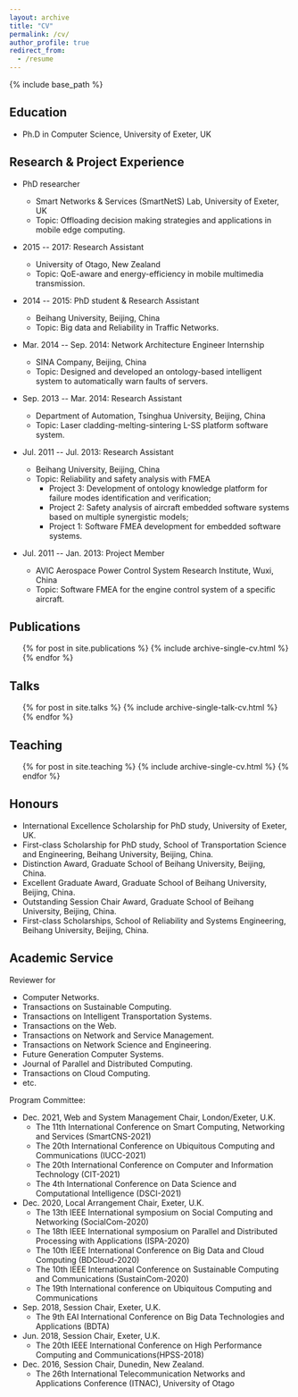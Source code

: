 ```yaml
---
layout: archive
title: "CV"
permalink: /cv/
author_profile: true
redirect_from:
  - /resume
---
```


{% include base_path %}

## Education

* Ph.D in Computer Science, University of Exeter, UK

## Research & Project Experience

* PhD researcher
  * Smart Networks & Services (SmartNetS) Lab, University of Exeter, UK
  * Topic: Offloading decision making strategies and applications in mobile edge computing.

* 2015 -- 2017: Research Assistant
  * University of Otago, New Zealand
  * Topic: QoE-aware and energy-efficiency in mobile multimedia transmission.

* 2014 -- 2015: PhD student & Research Assistant
  * Beihang University, Beijing, China
  * Topic: Big data and Reliability in Traffic Networks.

* Mar. 2014 -- Sep. 2014: Network Architecture Engineer Internship
  * SINA Company, Beijing, China
  * Topic: Designed and developed an ontology-based intelligent system to automatically warn faults of servers.
 
* Sep. 2013 -- Mar. 2014: Research Assistant
  * Department of Automation, Tsinghua University, Beijing, China
  * Topic: Laser cladding-melting-sintering L-SS platform software system.

* Jul. 2011 -- Jul. 2013: Research Assistant
  * Beihang University, Beijing, China
  * Topic: Reliability and safety analysis with FMEA
    * Project 3: Development of ontology knowledge platform for failure modes identification and verification;
    * Project 2: Safety analysis of aircraft embedded software systems based on multiple synergistic models;
    * Project 1: Software FMEA development for embedded software systems.

* Jul. 2011 -- Jan. 2013: Project Member
  * AVIC Aerospace Power Control System Research Institute, Wuxi, China
  * Topic: Software FMEA for the engine control system of a specific aircraft.
  
<!--Skills
======
* Skill 1
* Skill 2
  * Sub-skill 2.1
  * Sub-skill 2.2
  * Sub-skill 2.3
* Skill 3-->

## Publications

  <ul>{% for post in site.publications %}
    {% include archive-single-cv.html %}
  {% endfor %}</ul>
  
## Talks

  <ul>{% for post in site.talks %}
    {% include archive-single-talk-cv.html %}
  {% endfor %}</ul>
  
## Teaching

  <ul>{% for post in site.teaching %}
    {% include archive-single-cv.html %}
  {% endfor %}</ul>

## Honours

* International Excellence Scholarship for PhD study, University of Exeter, UK.
* First-class Scholarship for PhD study, School of Transportation Science and Engineering, Beihang University, Beijing, China.
* Distinction Award, Graduate School of Beihang University, Beijing, China.
* Excellent Graduate Award, Graduate School of Beihang University, Beijing, China.
* Outstanding Session Chair Award, Graduate School of Beihang University, Beijing, China.
* First-class Scholarships, School of Reliability and Systems Engineering, Beihang University, Beijing, China.

## Academic Service

Reviewer for

* Computer Networks.
* Transactions on Sustainable Computing.
* Transactions on Intelligent Transportation Systems. 
* Transactions on the Web.
* Transactions on Network and Service Management. 
* Transactions on Network Science and Engineering. 
* Future Generation Computer Systems.
* Journal of Parallel and Distributed Computing. 
* Transactions on Cloud Computing.
* etc.

Program Committee:

* Dec. 2021, Web and System Management Chair, London/Exeter, U.K.
  * The 11th International Conference on Smart Computing, Networking and Services (SmartCNS-2021)
  * The 20th International Conference on Ubiquitous Computing and Communications (IUCC-2021)
  * The 20th International Conference on Computer and Information Technology (CIT-2021)
  * The 4th International Conference on Data Science and Computational Intelligence (DSCI-2021)
* Dec. 2020, Local Arrangement Chair, Exeter, U.K.
  * The 13th IEEE International symposium on Social Computing and Networking (SocialCom-2020)
  * The 18th IEEE International symposium on Parallel and Distributed Processing with Applications (ISPA-2020)
  * The 10th IEEE International Conference on Big Data and Cloud Computing (BDCloud-2020)
  * The 10th IEEE International Conference on Sustainable Computing and Communications (SustainCom-2020)
  * The 19th International conference on Ubiquitous Computing and Communications
* Sep. 2018, Session Chair, Exeter, U.K.
  * The 9th EAI International Conference on Big Data Technologies and Applications (BDTA)
* Jun. 2018, Session Chair, Exeter, U.K.
  * The 20th IEEE International Conference on High Performance Computing and Communications(HPSS-2018)
* Dec. 2016, Session Chair, Dunedin, New Zealand.
  * The 26th International Telecommunication Networks and Applications Conference (ITNAC), University of Otago